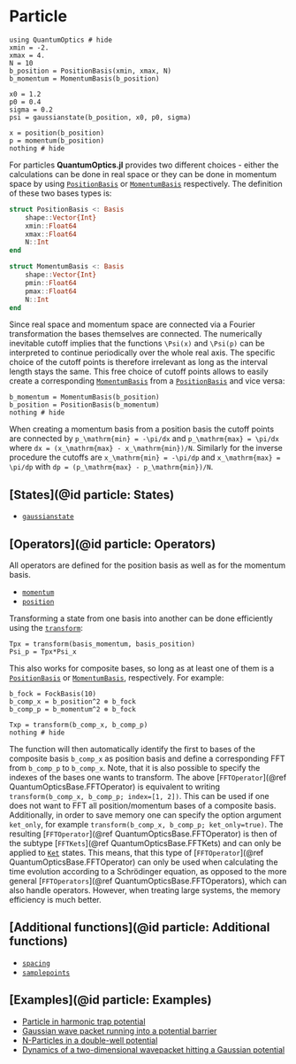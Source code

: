 # Particle

```@example particle
using QuantumOptics # hide
xmin = -2.
xmax = 4.
N = 10
b_position = PositionBasis(xmin, xmax, N)
b_momentum = MomentumBasis(b_position)

x0 = 1.2
p0 = 0.4
sigma = 0.2
psi = gaussianstate(b_position, x0, p0, sigma)

x = position(b_position)
p = momentum(b_position)
nothing # hide
```

For particles **QuantumOptics.jl** provides two different choices - either the calculations can be done in real space or they can be done in momentum space by using [`PositionBasis`](@ref) or [`MomentumBasis`](@ref) respectively. The definition of these two bases types is:

```julia
struct PositionBasis <: Basis
    shape::Vector{Int}
    xmin::Float64
    xmax::Float64
    N::Int
end

struct MomentumBasis <: Basis
    shape::Vector{Int}
    pmin::Float64
    pmax::Float64
    N::Int
end
```

Since real space and momentum space are connected via a Fourier transformation the bases themselves are connected. The numerically inevitable cutoff implies that the functions ``\Psi(x)`` and ``\Psi(p)`` can be interpreted to continue periodically over the whole real axis. The specific choice of the cutoff points is therefore irrelevant as long as the interval length stays the same. This free choice of cutoff points allows to easily create a corresponding [`MomentumBasis`](@ref) from a [`PositionBasis`](@ref) and vice versa:

```@example particle
b_momentum = MomentumBasis(b_position)
b_position = PositionBasis(b_momentum)
nothing # hide
```

When creating a momentum basis from a position basis the cutoff points are connected by ``p_\mathrm{min} = -\pi/dx`` and ``p_\mathrm{max} = \pi/dx`` where ``dx = (x_\mathrm{max} - x_\mathrm{min})/N``. Similarly for the inverse procedure the cutoffs are ``x_\mathrm{min} = -\pi/dp`` and ``x_\mathrm{max} = \pi/dp`` with ``dp = (p_\mathrm{max} - p_\mathrm{min})/N``.


## [States](@id particle: States)

* [`gaussianstate`](@ref)


## [Operators](@id particle: Operators)

All operators are defined for the position basis as well as for the momentum basis.

* [`momentum`](@ref)
* [`position`](@ref)

Transforming a state from one basis into another can be done efficiently using the [`transform`](@ref):

    Tpx = transform(basis_momentum, basis_position)
    Psi_p = Tpx*Psi_x

This also works for composite bases, so long as at least one of them is a [`PositionBasis`](@ref) or [`MomentumBasis`](@ref), respectively. For example:

```@example particle
b_fock = FockBasis(10)
b_comp_x = b_position^2 ⊗ b_fock
b_comp_p = b_momentum^2 ⊗ b_fock

Txp = transform(b_comp_x, b_comp_p)
nothing # hide
```

The function will then automatically identify the first to bases of the composite basis `b_comp_x` as position basis and define a corresponding FFT from `b_comp_p` to `b_comp_x`. Note, that it is also possible to specify the indexes of the bases one wants to transform. The above [`FFTOperator`](@ref QuantumOpticsBase.FFTOperator) is equivalent to writing `transform(b_comp_x, b_comp_p; index=[1, 2])`. This can be used if one does not want to FFT all position/momentum bases of a composite basis. Additionally, in order to save memory one can specify the option argument `ket_only`, for example `transform(b_comp_x, b_comp_p; ket_only=true)`. The resulting [`FFTOperator`](@ref QuantumOpticsBase.FFTOperator) is then of the subtype [`FFTKets`](@ref QuantumOpticsBase.FFTKets) and can only be applied to [`Ket`](@ref) states. This means, that this type of [`FFTOperator`](@ref QuantumOpticsBase.FFTOperator) can only be used when calculating the time evolution according to a Schrödinger equation, as opposed to the more general [`FFTOperators`](@ref QuantumOpticsBase.FFTOperators), which can also handle operators. However, when treating large systems, the memory efficiency is much better.

## [Additional functions](@id particle: Additional functions)

* [`spacing`](@ref)
* [`samplepoints`](@ref)


## [Examples](@id particle: Examples)

* [Particle in harmonic trap potential](@ref)
* [Gaussian wave packet running into a potential barrier](@ref)
* [N-Particles in a double-well potential](@ref)
* [Dynamics of a two-dimensional wavepacket hitting a Gaussian potential](@ref)

